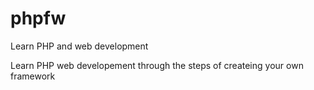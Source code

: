 # phpfw
Learn PHP and web development

Learn PHP web developement through the steps of createing your own framework
